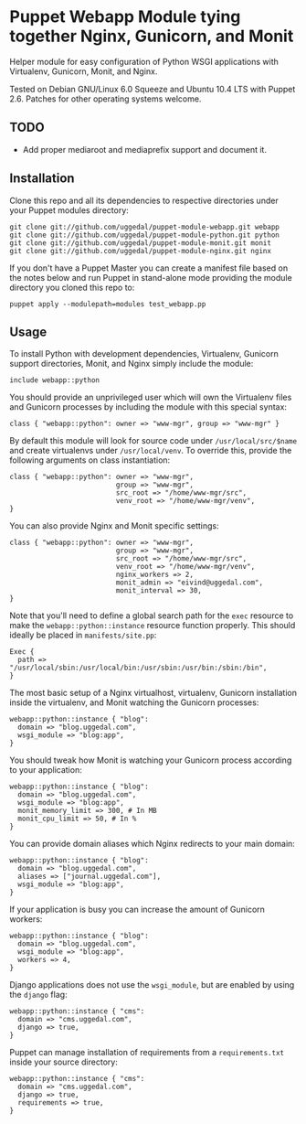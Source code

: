 Puppet Webapp Module tying together Nginx, Gunicorn, and Monit
==============================================================

Helper module for easy configuration of Python WSGI applications
with Virtualenv, Gunicorn, Monit, and Nginx.

Tested on Debian GNU/Linux 6.0 Squeeze and Ubuntu 10.4 LTS with
Puppet 2.6. Patches for other operating systems welcome.


TODO
----

* Add proper mediaroot and mediaprefix support and document it.


Installation
------------

Clone this repo and all its dependencies to respective directories under
your Puppet modules directory:

    git clone git://github.com/uggedal/puppet-module-webapp.git webapp
    git clone git://github.com/uggedal/puppet-module-python.git python
    git clone git://github.com/uggedal/puppet-module-monit.git monit
    git clone git://github.com/uggedal/puppet-module-nginx.git nginx

If you don't have a Puppet Master you can create a manifest file
based on the notes below and run Puppet in stand-alone mode
providing the module directory you cloned this repo to:

    puppet apply --modulepath=modules test_webapp.pp


Usage
-----

To install Python with development dependencies, Virtualenv, Gunicorn support
directories, Monit, and Nginx simply include the module:

    include webapp::python

You should provide an unprivileged user which will own the Virtualenv files
and Gunicorn processes by including the module with this special syntax:

    class { "webapp::python": owner => "www-mgr", group => "www-mgr" }

By default this module will look for source code under `/usr/local/src/$name`
and create virtualenvs under `/usr/local/venv`. To override this, provide
the following arguments on class instantiation:

    class { "webapp::python": owner => "www-mgr",
                              group => "www-mgr",
                              src_root => "/home/www-mgr/src",
                              venv_root => "/home/www-mgr/venv",
    }

You can also provide Nginx and Monit specific settings:

    class { "webapp::python": owner => "www-mgr",
                              group => "www-mgr",
                              src_root => "/home/www-mgr/src",
                              venv_root => "/home/www-mgr/venv",
                              nginx_workers => 2,
                              monit_admin => "eivind@uggedal.com",
                              monit_interval => 30,
    }

Note that you'll need to define a global search path for the `exec`
resource to make the `webapp::python::instance` resource function
properly. This should ideally be placed in `manifests/site.pp`:

    Exec {
      path => "/usr/local/sbin:/usr/local/bin:/usr/sbin:/usr/bin:/sbin:/bin",
    }

The most basic setup of a Nginx virtualhost, virtualenv, Gunicorn installation
inside the virtualenv, and Monit watching the Gunicorn processes:
    
    webapp::python::instance { "blog":
      domain => "blog.uggedal.com",
      wsgi_module => "blog:app",
    }

You should tweak how Monit is watching your Gunicorn process according to your
application:

    webapp::python::instance { "blog":
      domain => "blog.uggedal.com",
      wsgi_module => "blog:app",
      monit_memory_limit => 300, # In MB
      monit_cpu_limit => 50, # In %
    }

You can provide domain aliases which Nginx redirects to your main domain:

    webapp::python::instance { "blog":
      domain => "blog.uggedal.com",
      aliases => ["journal.uggedal.com"],
      wsgi_module => "blog:app",
    }

If your application is busy you can increase the amount of Gunicorn workers:

    webapp::python::instance { "blog":
      domain => "blog.uggedal.com",
      wsgi_module => "blog:app",
      workers => 4,
    }

Django applications does not use the `wsgi_module`, but are enabled by using
the `django` flag:

    webapp::python::instance { "cms":
      domain => "cms.uggedal.com",
      django => true,
    }

Puppet can manage installation of requirements from a `requirements.txt`
inside your source directory:

    webapp::python::instance { "cms":
      domain => "cms.uggedal.com",
      django => true,
      requirements => true,
    }
